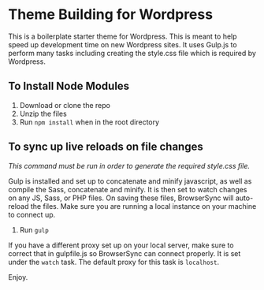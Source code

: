 # Theme Building for Wordpress
This is a boilerplate starter theme for Wordpress.  This is meant to help speed up development time on new Wordpress sites.  It uses Gulp.js to perform many tasks including creating the style.css file which is required by Wordpress.

## To Install Node Modules
1. Download or clone the repo
2. Unzip the files
3. Run `npm install` when in the root directory

## To sync up live reloads on file changes
*This command must be run in order to generate the required style.css file.*

Gulp is installed and set up to concatenate and minify javascript, as well as compile the Sass, concatenate and minify.  It is then set to watch changes on any JS, Sass, or PHP files.  On saving these files, BrowserSync will auto-reload the files.  Make sure you are running a local instance on your machine to connect up.

1. Run `gulp`

If you have a different proxy set up on your local server, make sure to correct that in gulpfile.js so BrowserSync can connect properly.  It is set under the `watch` task.  The default proxy for this task is `localhost`.

Enjoy.